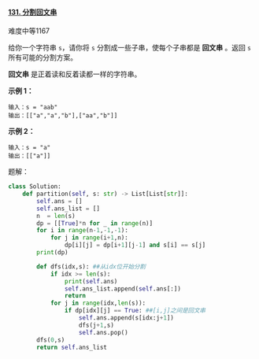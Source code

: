 #### [131. 分割回文串](https://leetcode.cn/problems/palindrome-partitioning/)

难度中等1167

给你一个字符串 `s`，请你将 `s` 分割成一些子串，使每个子串都是 **回文串** 。返回 `s` 所有可能的分割方案。

**回文串** 是正着读和反着读都一样的字符串。

 

**示例 1：**

```
输入：s = "aab"
输出：[["a","a","b"],["aa","b"]]
```

**示例 2：**

```
输入：s = "a"
输出：[["a"]]
```



题解：

```python
class Solution:
    def partition(self, s: str) -> List[List[str]]:
        self.ans = []
        self.ans_list = []
        n  = len(s)
        dp = [[True]*n for _ in range(n)]
        for i in range(n-1,-1,-1):
            for j in range(i+1,n):
                dp[i][j] = dp[i+1][j-1] and s[i] == s[j]
        print(dp)

        def dfs(idx,s): ##从idx位开始分割
            if idx >= len(s):
                print(self.ans)
                self.ans_list.append(self.ans[:])
                return 
            for j in range(idx,len(s)):
                if dp[idx][j] == True: ##[i,j]之间是回文串
                    self.ans.append(s[idx:j+1])
                    dfs(j+1,s)
                    self.ans.pop()
        dfs(0,s)
        return self.ans_list
```

